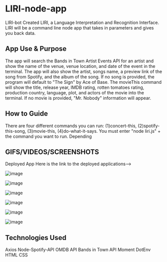 # LIRI-node-app
LIRI-bot
Created LIRI, a Language Interpretation and Recognition Interface. LIRI will be a command line node app that takes in parameters and gives you back data.

## App Use & Purpose
The app will search the Bands in Town Artist Events API for an artist and show the name of the venue, venue location, and date of the event in the terminal. The app will also show the artist, songs name, a preview link of the song from Spotify, and the album of the song. If no song is provided, the program will default to "The Sign" by Ace of Base. The movieThis command will show the title, release year, IMDB rating, rotten tomatoes rating, production country, language, plot, and actors of the movie into the terminal. If no movie is provided, "Mr. Nobody" information will appear. 

## How to Guide
There are four different commands you can run: (1)concert-this, (2)spotify-this-song, (3)movie-this, (4)do-what-it-says. You must enter "node liri.js" + the command you want to run. Depending 

## GIFS/VIDEOS/SCREENSHOTS
Deployed App
Here is the link to the deployed applications-->

![image](/concert-this.jpg)

![image](/spotify-this-song1)

![image](spotify-this-song2)

![image](movie-this1)

![image](movie-this2)

![image](do-what-it-says)

## Technologies Used
Axios
Node-Spotify-API
OMDB API
Bands in Town API
Moment
DotEnv
HTML
CSS
